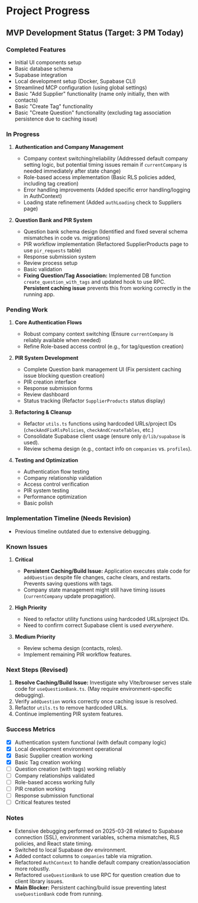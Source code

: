 # Project Progress

## MVP Development Status (Target: 3 PM Today)

### Completed Features
- Initial UI components setup
- Basic database schema
- Supabase integration
- Local development setup (Docker, Supabase CLI)
- Streamlined MCP configuration (using global settings)
- Basic "Add Supplier" functionality (name only initially, then with contacts)
- Basic "Create Tag" functionality
- Basic "Create Question" functionality (excluding tag association persistence due to caching issue)

### In Progress
1.  **Authentication and Company Management**
    *   Company context switching/reliability (Addressed default company setting logic, but potential timing issues remain if `currentCompany` is needed immediately after state change)
    *   Role-based access implementation (Basic RLS policies added, including tag creation)
    *   Error handling improvements (Added specific error handling/logging in AuthContext)
    *   Loading state refinement (Added `authLoading` check to Suppliers page)

2.  **Question Bank and PIR System**
    *   Question bank schema design (Identified and fixed several schema mismatches in code vs. migrations)
    *   PIR workflow implementation (Refactored SupplierProducts page to use `pir_requests` table)
    *   Response submission system
    *   Review process setup
    *   Basic validation
    *   **Fixing Question/Tag Association:** Implemented DB function `create_question_with_tags` and updated hook to use RPC. **Persistent caching issue** prevents this from working correctly in the running app.

### Pending Work
1.  **Core Authentication Flows**
    *   Robust company context switching (Ensure `currentCompany` is reliably available when needed)
    *   Refine Role-based access control (e.g., for tag/question creation)

2.  **PIR System Development**
    *   Complete Question bank management UI (Fix persistent caching issue blocking question creation)
    *   PIR creation interface
    *   Response submission forms
    *   Review dashboard
    *   Status tracking (Refactor `SupplierProducts` status display)

3.  **Refactoring & Cleanup**
    *   Refactor `utils.ts` functions using hardcoded URLs/project IDs (`checkAndFixRlsPolicies`, `checkAndCreateTables`, etc.)
    *   Consolidate Supabase client usage (ensure only `@/lib/supabase` is used).
    *   Review schema design (e.g., contact info on `companies` vs. `profiles`).

4.  **Testing and Optimization**
    *   Authentication flow testing
    *   Company relationship validation
    *   Access control verification
    *   PIR system testing
    *   Performance optimization
    *   Basic polish

### Implementation Timeline (Needs Revision)
*   Previous timeline outdated due to extensive debugging.

### Known Issues
1.  **Critical**
    *   **Persistent Caching/Build Issue:** Application executes stale code for `addQuestion` despite file changes, cache clears, and restarts. Prevents saving questions with tags.
    *   Company state management might still have timing issues (`currentCompany` update propagation).

2.  **High Priority**
    *   Need to refactor utility functions using hardcoded URLs/project IDs.
    *   Need to confirm correct Supabase client is used *everywhere*.

3.  **Medium Priority**
    *   Review schema design (contacts, roles).
    *   Implement remaining PIR workflow features.

### Next Steps (Revised)
1.  **Resolve Caching/Build Issue:** Investigate why Vite/browser serves stale code for `useQuestionBank.ts`. (May require environment-specific debugging).
2.  Verify `addQuestion` works correctly once caching issue is resolved.
3.  Refactor `utils.ts` to remove hardcoded URLs.
4.  Continue implementing PIR system features.

### Success Metrics
- [x] Authentication system functional (with default company logic)
- [x] Local development environment operational
- [x] Basic Supplier creation working
- [x] Basic Tag creation working
- [ ] Question creation (with tags) working reliably
- [ ] Company relationships validated
- [ ] Role-based access working fully
- [ ] PIR creation working
- [ ] Response submission functional
- [ ] Critical features tested

### Notes
- Extensive debugging performed on 2025-03-28 related to Supabase connection (SSL), environment variables, schema mismatches, RLS policies, and React state timing.
- Switched to local Supabase dev environment.
- Added contact columns to `companies` table via migration.
- Refactored `AuthContext` to handle default company creation/association more robustly.
- Refactored `useQuestionBank` to use RPC for question creation due to client library issues.
- **Main Blocker:** Persistent caching/build issue preventing latest `useQuestionBank` code from running.
